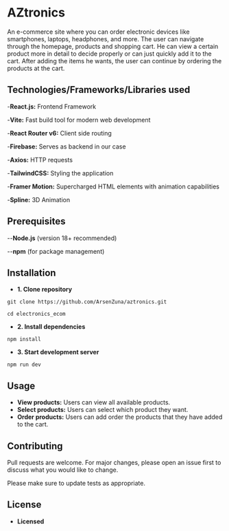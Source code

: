 # AZtronics

An e-commerce site where you can order electronic devices like smartphones, laptops, 
headphones, and more. The user can navigate through the homepage, products and shopping cart. He can
view a certain product more in detail to decide properly or can just quickly add it to the cart. 
After adding the items he wants, the user can continue by ordering the products at the cart.

## Technologies/Frameworks/Libraries used

-**React.js:** Frontend Framework

-**Vite:** Fast build tool for modern web development

-**React Router v6:** Client side routing

-**Firebase:** Serves as backend in our case

-**Axios:** HTTP requests

-**TailwindCSS:** Styling the application

-**Framer Motion:** Supercharged HTML elements with animation capabilities

-**Spline:** 3D Animation

## Prerequisites

--**Node.js** (version 18+ recommended)

--**npm** (for package management)

## Installation

- **1. Clone repository**

`git clone https://github.com/ArsenZuna/aztronics.git`

`cd electronics_ecom`

- **2. Install dependencies**

`npm install`

- **3. Start development server**

`npm run dev`

## Usage

- **View products:** Users can view all available products.
- **Select products:** Users can select which product they want.
- **Order products:** Users can add order the products that they have added to the cart.


## Contributing

Pull requests are welcome. For major changes, please open an issue first
to discuss what you would like to change.

Please make sure to update tests as appropriate.

## License

- **Licensed**